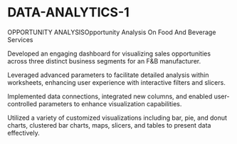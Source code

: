 # DATA-ANALYTICS-1


OPPORTUNITY ANALYSISOpportunity Analysis On Food And Beverage Services

Developed an engaging dashboard for visualizing sales opportunities across three distinct business segments for an F&B manufacturer.

Leveraged advanced parameters to facilitate detailed analysis within worksheets, enhancing user experience with interactive filters and slicers.

Implemented data connections, integrated new columns, and enabled user-controlled parameters to enhance visualization capabilities.

Utilized a variety of customized visualizations including bar, pie, and donut charts, clustered bar charts, maps, slicers, and tables to present data effectively.

